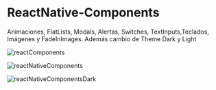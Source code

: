 # ReactNative-Components
Animaciones, FlatLists, Modals, Alertas, Switches, TextInputs,Teclados, Imágenes y FadeInImages. Además cambio de Theme Dark y Light 

![reactComponents](https://user-images.githubusercontent.com/20548770/137189124-0d92759f-7407-449b-8db4-6c2ec37b08d5.PNG)

![reactNativeComponents](https://user-images.githubusercontent.com/20548770/137188883-50fbfb9d-499c-4716-9784-c1b317077d6d.png)

![reactNativeComponentsDark](https://user-images.githubusercontent.com/20548770/137188969-e1cc8191-f7bc-4d2c-b569-041a66c2ebc8.png)



